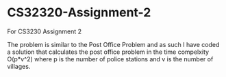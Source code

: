 # CS32320-Assignment-2
For CS3230 Assignment 2

The problem is similar to the Post Office Problem and as such I have coded a solution that calculates the post office problem in the time compelxity O(p*v^2) where p is the number of police stations and v is the number of villages.

